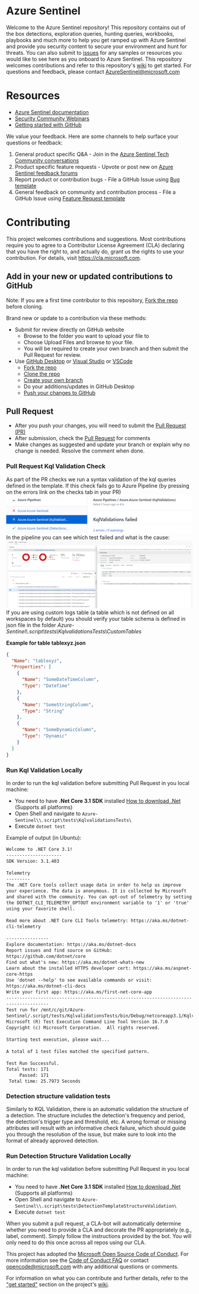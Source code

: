 # Azure Sentinel
Welcome to the Azure Sentinel repository! This repository contains out of the box detections, exploration queries, hunting queries, workbooks, playbooks and much more to help you get ramped up with Azure Sentinel and provide you security content to secure your environment and hunt for threats. You can also submit to [issues](https://github.com/Azure/Azure-Sentinel/issues) for any samples or resources you would like to see here as you onboard to Azure Sentinel. This repository welcomes contributions and refer to this repository's [wiki](https://aka.ms/threathunters) to get started. For questions and feedback, please contact [AzureSentinel@microsoft.com](AzureSentinel@microsoft.com) 

# Resources
* [Azure Sentinel documentation](https://go.microsoft.com/fwlink/?linkid=2073774&clcid=0x409)
* [Security Community Webinars](https://aka.ms/securitywebinars)
* [Getting started with GitHub](https://help.github.com/en#dotcom)

We value your feedback. Here are some channels to help surface your questions or feedback:
1. General product specific Q&A - Join in the [Azure Sentinel Tech Community conversations](https://techcommunity.microsoft.com/t5/Azure-Sentinel/bd-p/AzureSentinel)
1. Product specific feature requests - Upvote or post new on [Azure Sentinel feedback forums](https://feedback.azure.com/forums/920458-azure-sentinel)
1. Report product or contribution bugs - File a GitHub Issue using [Bug template](https://github.com/Azure/Azure-Sentinel/issues/new?assignees=&labels=&template=bug_report.md&title=)
1. General feedback on community and contribution process - File a GitHub Issue using [Feature Request template](https://github.com/Azure/Azure-Sentinel/issues/new?assignees=&labels=&template=feature_request.md&title=)


# Contributing

This project welcomes contributions and suggestions.  Most contributions require you to agree to a
Contributor License Agreement (CLA) declaring that you have the right to, and actually do, grant us
the rights to use your contribution. For details, visit https://cla.microsoft.com.

## Add in your new or updated contributions to GitHub
Note: If you are a first time contributor to this repository, [Fork the repo](https://docs.github.com/github/getting-started-with-github/fork-a-repo) before cloning. 

Brand new or update to a contribution via these methods:
* Submit for review directly on GitHub website 
    * Browse to the folder you want to upload your file to
    * Choose Upload Files and browse to your file. 
    * You will be required to create your own branch and then submit the Pull Request for review.
* Use [GitHub Desktop](https://help.github.com/en/desktop/getting-started-with-github-desktop) or [Visual Studio](https://visualstudio.microsoft.com/vs/) or [VSCode](https://code.visualstudio.com/?wt.mc_id=DX_841432)
    * [Fork the repo](https://docs.github.com/github/getting-started-with-github/fork-a-repo)  
    * [Clone the repo](https://help.github.com/en/github/creating-cloning-and-archiving-repositories/cloning-a-repository)
    * [Create your own branch](https://help.github.com/en/desktop/contributing-to-projects/creating-a-branch-for-your-work)
    * Do your additions/updates in GitHub Desktop 
    * [Push your changes to GitHub](https://help.github.com/en/github/using-git/pushing-commits-to-a-remote-repository)

## Pull Request
* After you push your changes, you will need to submit the [Pull Request (PR)](https://help.github.com/en/github/collaborating-with-issues-and-pull-requests/about-pull-requests)
* After submission, check the [Pull Request](https://github.com/Azure/Azure-Sentinel/pulls) for comments
* Make changes as suggested and update your branch or explain why no change is needed. Resolve the comment when done.

### Pull Request Kql Validation Check
As part of the PR checks we run a syntax validation of the kql queries defined in the template. If this check fails go to Azure Pipeline (by pressing on the errors link on the checks tab in your PR)
![Azurepipeline](.github/Media/Azurepipeline.png)
In the pipeline you can see which test failed and what is the cause:
![Pipeline Tests Tab](.github/Media/PipelineTestsTab.png)
If you are using custom logs table (a table which is not defined on all workspaces by default) you should verify
your table schema is defined in json file in the folder *Azure-Sentinel\\.script\tests\KqlvalidationsTests\CustomTables*

**Example for table tablexyz.json**
```json
{
  "Name": "tablexyz",
  "Properties": [
    {
      "Name": "SomeDateTimeColumn",
      "Type": "DateTime"
    },
    {
      "Name": "SomeStringColumn",
      "Type": "String"
    },
    {
      "Name": "SomeDynamicColumn",
      "Type": "Dynamic"
    }
  ]
}
```
### Run Kql Validation Locally
In order to run the kql validation before submitting Pull Request in you local machine:
* You need to have **.Net Core 3.1 SDK** installed [How to download .Net](https://dotnet.microsoft.com/download) (Supports all platforms)
* Open Shell and navigate to  `Azure-Sentinel\\.script\tests\KqlvalidationsTests\`
* Execute `dotnet test`

Example of output (in Ubuntu):
```
Welcome to .NET Core 3.1!
---------------------
SDK Version: 3.1.403

Telemetry
---------
The .NET Core tools collect usage data in order to help us improve your experience. The data is anonymous. It is collected by Microsoft and shared with the community. You can opt-out of telemetry by setting the DOTNET_CLI_TELEMETRY_OPTOUT environment variable to '1' or 'true' using your favorite shell.

Read more about .NET Core CLI Tools telemetry: https://aka.ms/dotnet-cli-telemetry

----------------
Explore documentation: https://aka.ms/dotnet-docs
Report issues and find source on GitHub: https://github.com/dotnet/core
Find out what's new: https://aka.ms/dotnet-whats-new
Learn about the installed HTTPS developer cert: https://aka.ms/aspnet-core-https
Use 'dotnet --help' to see available commands or visit: https://aka.ms/dotnet-cli-docs
Write your first app: https://aka.ms/first-net-core-app
--------------------------------------------------------------------------------------
Test run for /mnt/c/git/Azure-Sentinel/.script/tests/KqlvalidationsTests/bin/Debug/netcoreapp3.1/Kqlvalidations.Tests.dll(.NETCoreApp,Version=v3.1)
Microsoft (R) Test Execution Command Line Tool Version 16.7.0
Copyright (c) Microsoft Corporation.  All rights reserved.

Starting test execution, please wait...

A total of 1 test files matched the specified pattern.

Test Run Successful.
Total tests: 171
     Passed: 171
 Total time: 25.7973 Seconds
```

### Detection structure validation tests
Similarly to KQL Validation, there is an automatic validation the structure of a detection.
The structure includes the detection's frequency and period, the detection's trigger type and threshold, etc.
A wrong format or missing attributes will result with an informative check failure, which should guide you through the resolution of the issue, but make sure to look into the format of already approved detection.

### Run Detection Structure Validation Locally
In order to run the kql validation before submitting Pull Request in you local machine:
* You need to have **.Net Core 3.1 SDK** installed [How to download .Net](https://dotnet.microsoft.com/download) (Supports all platforms)
* Open Shell and navigate to  `Azure-Sentinel\\.script\tests\DetectionTemplateStructureValidation\`
* Execute `dotnet test`


When you submit a pull request, a CLA-bot will automatically determine whether you need to provide
a CLA and decorate the PR appropriately (e.g., label, comment). Simply follow the instructions
provided by the bot. You will only need to do this once across all repos using our CLA.

This project has adopted the [Microsoft Open Source Code of Conduct](https://opensource.microsoft.com/codeofconduct/).
For more information see the [Code of Conduct FAQ](https://opensource.microsoft.com/codeofconduct/faq/) or
contact [opencode@microsoft.com](mailto:opencode@microsoft.com) with any additional questions or comments.

For information on what you can contribute and further details, refer to the ["get started"](https://github.com/Azure/Azure-Sentinel/wiki#get-started) section on the project's [wiki](https://aka.ms/threathunters).
